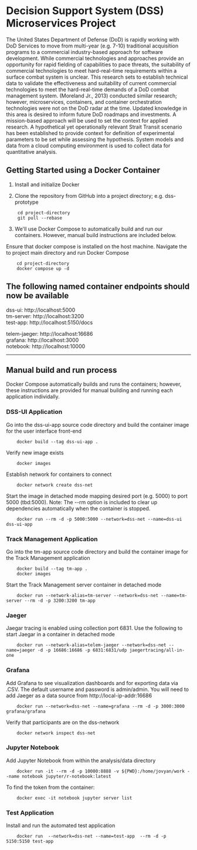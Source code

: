 # Decision Support System (DSS) Microservices Project

The United States Department of Defense (DoD) is rapidly working with DoD Services to move from multi-year (e.g. 7-10) traditional acquisition programs to a commercial industry-based approach for software development. While commercial technologies and approaches provide an opportunity for rapid fielding of capabilities to pace threats, the suitability of commercial technologies to meet hard-real-time requirements within a surface combat system is unclear. This research sets to establish technical data to validate the effectiveness and suitability of current commercial technologies to meet the hard-real-time demands of a DoD combat management system. (Moreland Jr., 2013) conducted similar research; however, microservices, containers, and container orchestration technologies were not on the DoD radar at the time. Updated knowledge in this area is desired to inform future DoD roadmaps and investments. A mission-based approach will be used to set the context for applied research. A hypothetical yet operationally relevant Strait Transit scenario has been established to provide context for definition of experimental parameters to be set while assessing the hypothesis. System models and data from a cloud computing environment is used to collect data for quantitative analysis.

## Getting Started using a Docker Container

1. Install and initialize Docker

2. Clone the repository from GitHub into a project directory; e.g. dss-prototype

        cd project-directory
        git pull --rebase

3. We'll use Docker Compose to automatically build and run our containers. However, manual build instructions are included below. 

Ensure that docker compose is installed on the host machine. Navigate the to project main directory and run Docker Compose

        cd project-directory
        docker compose up -d

## The following named container endpoints should now be available

dss-ui:  http://localhost:5000  
tm-server:  http://localhost:3200  
test-app:  http://localhost:5150/docs  
  
telem-jaeger: http://localhost:16686  
grafana:  http://localhost:3000  
notebook:  http://localhost:10000  

-------------------------------------------------------------------------
## Manual build and run process
Docker Compose automatically builds and runs the containers; however, these instructions are provided for manual building and running each application individally.

### DSS-UI Application
Go into the dss-ui-app source code directory and build the container image for the user interface front-end

        docker build --tag dss-ui-app .

Verify new image exists

        docker images

Establish network for containers to connect

        docker network create dss-net

Start the image in detached mode mapping desired port (e.g. 5000) to port 5000 (tbd:5000). Note: The --rm option is included to clear up dependencies automatically when the container is stopped.

        docker run --rm -d -p 5000:5000 --network=dss-net --name=dss-ui dss-ui-app

### Track Management Application
Go into the tm-app source code directory and build the container image for the Track Management application

        docker build --tag tm-app .
        docker images

Start the Track Management server container in detached mode

        docker run --network-alias=tm-server --network=dss-net --name=tm-server --rm -d -p 3200:3200 tm-app

### Jaeger
Jaegar tracing is enabled using collection port 6831. Use the following to start Jaegar in a container in detached mode

        docker run --network-alias=telem-jaeger --network=dss-net --name=jaeger -d -p 16686:16686 -p 6831:6831/udp jaegertracing/all-in-one

### Grafana
Add Grafana to see visualization dashboards and for exporting data via .CSV. The default username and password is admin/admin. You will need to add Jaeger as a data source from http://local-ip-addr:16686

        docker run --network=dss-net --name=grafana --rm -d -p 3000:3000 grafana/grafana

Verify that participants are on the dss-network

        docker network inspect dss-net

### Jupyter Notebook
Add Jupyter Notebook from within the analysis/data directory

        docker run -it --rm -d -p 10000:8888 -v ${PWD}:/home/jovyan/work --name notebook jupyter/r-notebook:latest
        
To find the token from the container:

        docker exec -it notebook jupyter server list

### Test Application
Install and run the automated test application

        docker run  --network=dss-net --name=test-app  --rm -d -p 5150:5150 test-app